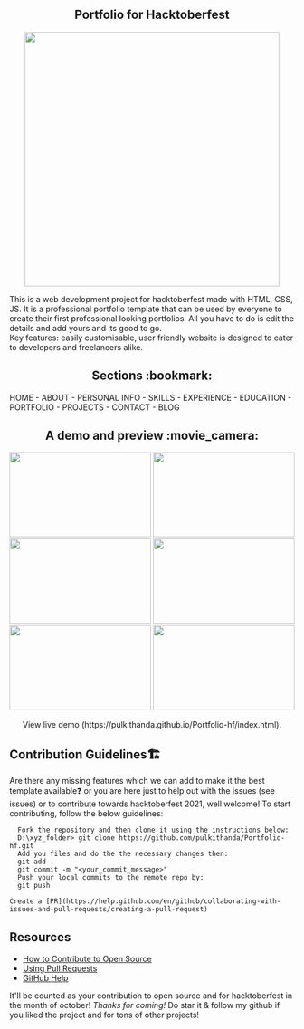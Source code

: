 <h2 align="center"> Portfolio for Hacktoberfest </h2>

<p align="center">
<img src="https://cdn.discordapp.com/attachments/789454958453063702/893782792037625896/website.png" alt="" width="450px"/>
</p>

<p>
This is a web development project for hacktoberfest made with HTML, CSS, JS. It is a professional portfolio template that can be used by everyone to create their
first professional looking portfolios. All you have to do is edit the details and add yours and its good to go. <br>
Key features: easily customisable, user friendly website is designed to cater to developers and freelancers alike. </p>

<h2 align="center"> Sections :bookmark: </h2> 
<p> HOME
- ABOUT
    - PERSONAL INFO
    - SKILLS
    - EXPERIENCE
    - EDUCATION 
- PORTFOLIO
    - PROJECTS
- CONTACT
- BLOG </p>

<div align="center"><h2 align="center"> A demo and preview :movie_camera: </h2>
<img src="https://cdn.discordapp.com/attachments/789454958453063702/893815324934295573/unknown.png" width="250" height="150">
<img src="https://cdn.discordapp.com/attachments/789454958453063702/893815374678753280/unknown.png" width="250" height="150">
<img src="https://cdn.discordapp.com/attachments/789454958453063702/893815578207350784/unknown.png" width="250" height="150">
<img src="https://cdn.discordapp.com/attachments/789454958453063702/893815683845091388/unknown.png" width="250" height="150">
<img src="https://cdn.discordapp.com/attachments/789454958453063702/893815783266865202/unknown.png" width="250" height="150">
<img src="https://cdn.discordapp.com/attachments/789454958453063702/893815986023710741/unknown.png" width="250" height="150">
<p align="center"> View live demo (https://pulkithanda.github.io/Portfolio-hf/index.html).</div>

## Contribution Guidelines🏗

Are there any missing features which we can add to make it the best template available❓ or you are here just to help out with the issues (see issues) or to 
contribute towards hacktoberfest 2021, well welcome!
To start contributing, follow the below guidelines:

```
  Fork the repository and then clone it using the instructions below:
  D:\xyz_folder> git clone https://github.com/pulkithanda/Portfolio-hf.git
  Add you files and do the the necessary changes then:
  git add .
  git commit -m "<your_commit_message>"
  Push your local commits to the remote repo by:
  git push 
  
Create a [PR](https://help.github.com/en/github/collaborating-with-issues-and-pull-requests/creating-a-pull-request)

```

## Resources

- [How to Contribute to Open Source](https://opensource.guide/how-to-contribute/)
- [Using Pull Requests](https://help.github.com/articles/about-pull-requests/)
- [GitHub Help](https://help.github.com)

It'll be counted as your contribution to open source and for hacktoberfest in the month of october! <i>Thanks for coming!</i> 
Do star it & follow my github if you liked the project and for tons of other projects!
